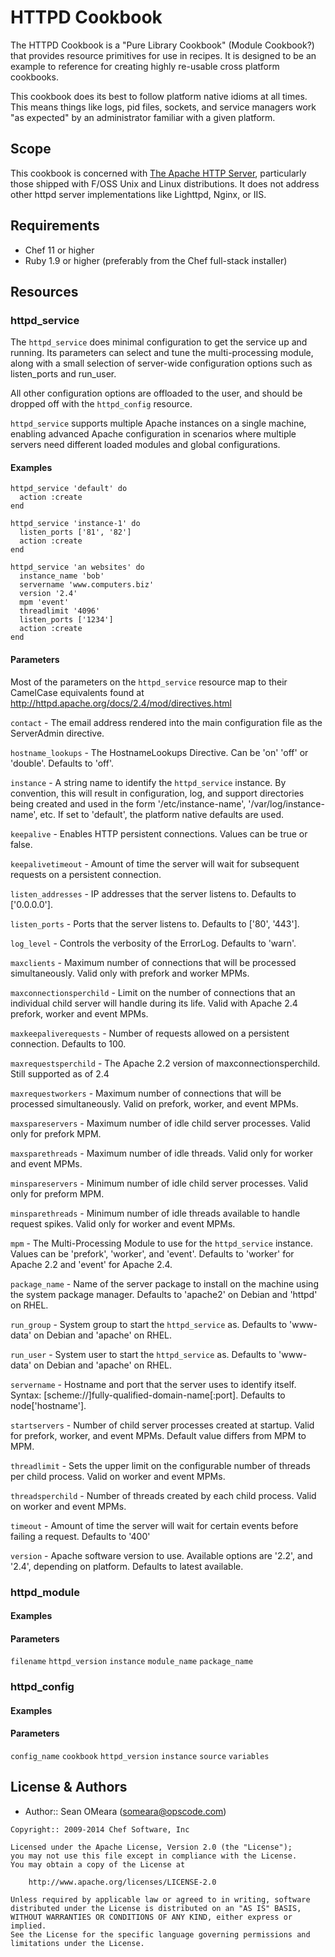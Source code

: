 HTTPD Cookbook
=======================

The HTTPD Cookbook is a "Pure Library Cookbook" (Module Cookbook?)
that provides resource primitives for use in recipes. It is designed
to be an example to reference for creating highly re-usable cross
platform cookbooks. 

This cookbook does its best to follow platform native idioms at all
times. This means things like logs, pid files, sockets, and service
managers work "as expected" by an administrator familiar with a given
platform.

Scope
-----
This cookbook is concerned with
[The Apache HTTP Server](http://httpd.apache.org/), particularly those
shipped with F/OSS Unix and Linux distributions. It does not address
other httpd server implementations like Lighttpd, Nginx, or IIS.


Requirements
------------
* Chef 11 or higher
* Ruby 1.9 or higher (preferably from the Chef full-stack installer)

Resources
---------------------
### httpd_service

The `httpd_service` does minimal configuration to get the service up
and running. Its parameters can select and tune the multi-processing
module, along with a small selection of server-wide configuration
options such as listen_ports and run_user.

All other configuration options are offloaded to the user, and should
be dropped off with the `httpd_config` resource.

`httpd_service` supports multiple Apache instances on a single
machine, enabling advanced Apache configuration in scenarios where
multiple servers need different loaded modules and global
configurations.

#### Examples

    httpd_service 'default' do
      action :create
    end
    
    httpd_service 'instance-1' do
      listen_ports ['81', '82']
      action :create
    end
    
    httpd_service 'an websites' do
      instance_name 'bob'
      servername 'www.computers.biz'
      version '2.4'
      mpm 'event'
      threadlimit '4096'
      listen_ports ['1234']      
      action :create
    end

#### Parameters
Most of the parameters on the `httpd_service` resource map to their
CamelCase equivalents found at
http://httpd.apache.org/docs/2.4/mod/directives.html

`contact` - The email address rendered into the main configuration file as the ServerAdmin directive.

`hostname_lookups` - The HostnameLookups Directive. Can be 'on' 'off'
or 'double'. Defaults to 'off'.

`instance` - A string name to identify the `httpd_service` instance.
By convention, this will result in configuration, log, and support
directories being created and used in the form '/etc/instance-name',
'/var/log/instance-name', etc. If set to 'default', the platform
native defaults are used.

`keepalive` - Enables HTTP persistent connections. Values can be true or false.

`keepalivetimeout` -  Amount of time the server will wait for
subsequent requests on a persistent connection. 

`listen_addresses` - IP addresses that the server listens
to. Defaults to ['0.0.0.0'].

`listen_ports` - Ports that the server listens
to. Defaults to ['80', '443'].

`log_level` - Controls the verbosity of the ErrorLog. Defaults to 'warn'.

`maxclients` - Maximum number of connections that will be processed
simultaneously. Valid only with prefork and worker MPMs.

`maxconnectionsperchild` - Limit on the number of connections that an individual child server
will handle during its life. Valid with Apache 2.4 prefork, worker and event MPMs.

`maxkeepaliverequests` - Number of requests allowed on a persistent
connection. Defaults to 100.

`maxrequestsperchild` -  The Apache 2.2 version of maxconnectionsperchild. Still supported as of 2.4
 
`maxrequestworkers` - Maximum number of connections that will be
processed simultaneously. Valid on prefork, worker, and event MPMs.
 
`maxspareservers` - Maximum number of idle child server processes.
Valid only for prefork MPM.

`maxsparethreads` - Maximum number of idle threads. Valid only for
worker and event MPMs.

`minspareservers` - Minimum number of idle child server processes.
Valid only for preform MPM.

`minsparethreads` - Minimum number of idle threads available to handle
request spikes. Valid only for worker and event MPMs.

`mpm` - The Multi-Processing Module to use for the `httpd_service`
instance. Values can be 'prefork', 'worker', and 'event'. Defaults to
'worker' for Apache 2.2 and 'event' for Apache 2.4.

`package_name` - Name of the server package to install on the machine
using the system package manager. Defaults to 'apache2' on Debian and
'httpd' on RHEL.

`run_group` - System group to start the `httpd_service` as. Defaults to
'www-data' on Debian and 'apache' on RHEL.

`run_user` - System user to start the `httpd_service` as. Defaults to
'www-data' on Debian and 'apache' on RHEL.

`servername` - Hostname and port that the server uses to identify
itself. Syntax: [scheme://]fully-qualified-domain-name[:port].
Defaults to node['hostname'].

`startservers` - Number of child server processes created at startup.
Valid for prefork, worker, and event MPMs. Default value differs from MPM to MPM.

`threadlimit` - Sets the upper limit on the configurable number of
threads per child process. Valid on worker and event MPMs.

`threadsperchild` - Number of threads created by each child process.
Valid on worker and event MPMs.

`timeout` - Amount of time the server will wait for certain events
before failing a request. Defaults to '400'

`version` - Apache software version to use. Available options are
'2.2', and '2.4', depending on platform. Defaults to latest available.
    
### httpd_module
#### Examples
#### Parameters
`filename`
`httpd_version`
`instance`
`module_name`
`package_name`

### httpd_config
#### Examples
#### Parameters
`config_name`
`cookbook`
`httpd_version`
`instance`
`source`
`variables`

License & Authors
-----------------
- Author:: Sean OMeara (<someara@opscode.com>)

```text
Copyright:: 2009-2014 Chef Software, Inc

Licensed under the Apache License, Version 2.0 (the "License");
you may not use this file except in compliance with the License.
You may obtain a copy of the License at

    http://www.apache.org/licenses/LICENSE-2.0

Unless required by applicable law or agreed to in writing, software
distributed under the License is distributed on an "AS IS" BASIS,
WITHOUT WARRANTIES OR CONDITIONS OF ANY KIND, either express or implied.
See the License for the specific language governing permissions and
limitations under the License.
```
